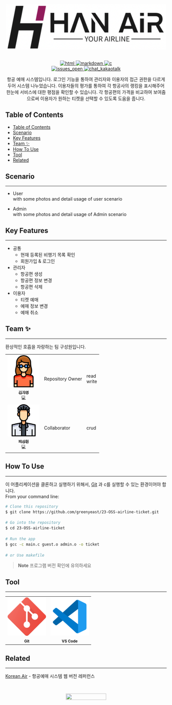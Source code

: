 
<br />
<div style="text-align : center;">
    <img src="./img/logo2_airHan.png" width="500">
</div>
<br />

<p align="center">
    <a href="https://developer.mozilla.org/en-US/docs/Web/HTML" target="_blank">
        <img src="https://img.shields.io/badge/-html-lightgray?style=flat&logo=html5&logoColor=#F26704" alt="html"/>
    </a>
    <a href="https://www.markdownguide.org/basic-syntax/" target="_blank">
        <img src="https://img.shields.io/badge/-markdown-lightgray?style=flat&logo=markdown&logoColor=black" alt="markdown"/>
    </a>
    <a href="https://devdocs.io/c/" target="_blank">
        <img src="https://img.shields.io/badge/-language-lightgray?style=flat&logo=c&logoColor=02417c" alt="c"/>
    </a> 
    <br />
    <a href="https://github.com/greenyeast/23-OSS-airline-ticket/issues" target="_blank">
        <img src="https://img.shields.io/badge/issues-2%20open-blue" alt="issues_open">
    </a>
    <a href="https://www.kakaocorp.com/page/service/service/KakaoTalk" target="_blank">
        <img src="https://img.shields.io/badge/chat-Kakaotalk-blue" alt="chat_kakaotalk">
    </a>
</p>
<p align="center">
항공 예매 시스템입니다. 로그인 기능을 통하여 관리자와 이용자의 접근 권한을 다르게 두어 시스템 나누었습니다. 
이용자들의 평가를 통하여 각 항공사의 랭킹을 표시해주어 한눈에 서비스에 대한 평점을 확인할 수 있습니다.
각 항공편의 가격을 비교하여 보여줌으로써 이용자가 원하는 티켓을 선택할 수 있도록 도움을 줍니다.
</p>


## Table of Contents
- [Table of Contents](#table-of-contents)
- [Scenario](#scenario)
- [Key Features](#key-features)
- [Team ✨](#team-)
- [How To Use](#how-to-use)
- [Tool](#tool)
- [Related](#related)



## Scenario
-------------
- User <br/>
with some photos and detail usage of user scenario

- Admin <br />
with some photos and detail usage of Admin scenario


## Key Features
----------------
* 공통
  - 현재 등록된 비행기 목록 확인
  - 회원가입 & 로그인
* 관리자
  - 항공편 생성
  - 항공편 정보 변경
  - 항공편 삭제
* 이용자
  - 티켓 예매
  - 예매 정보 변경
  - 예매 취소
<!--   - 이용했던 항공사 평점 부여
  - 목적지 검색시 가격 비교 목록
  - 항공사 랭킹 별 목록 확인 -->


## Team ✨
-----------
환상적인 호흡을 자랑하는 팀 구성원입니다.

<table>
    <tr>
        <td align="center">
        <a href="https://github.com/greenyeast"><img src="./img/avatar_woman.png" width="100px;" alt="Donavon West"/><br /><sub><b>김가영</b></sub></a><br />💻
        <td>Repository Owner</td>
        <td>read<br/>write</td>
        </td>
    </tr>
    <tr>
    <td align="center">
    <a href="https://github.com/oldprize47"><img src="./img/avatar_man.png" width="100px;" alt="man_profile"/><br /><sub><b>박상헌</b></sub></a><br />💻
    <td>Collaborator</td>
    <td>crud</td>
    </td>
    </tr>
</table>


## How To Use
--------------
이 어플리케이션을 클론하고 실행하기 위해서, [Git](https://git-scm.com) 과 c를 실행할 수 있는 환경이어야 합니다.<br />
From your command line:

```bash
# Clone this repository
$ git clone https://github.com/greenyeast/23-OSS-airline-ticket.git

# Go into the repository
$ cd 23-OSS-airline-ticket

# Run the app
$ gcc -c main.c guest.o admin.o -o ticket

# or Use makefile
```

> **Note**
> 프로그램 버전 확인에 유의하세요


## Tool
---------
<table>
    <tr>
        <td align="center">
        <img src="./img/tool_git.png" width="120px;" alt="Donavon West"/><br /><sub><b>Git</b></sub><br />
        </td>
        <td align="center">
        <img src="./img/tool_vscode.png" width="120px;" alt="Donavon West"/><br /><sub><b>VS Code</b></sub><br />
        </td>
    </tr>
</table>


## Related 
-----------
[Korean Air](https://www.koreanair.com/booking/search?hl=ko) - 항공예매 시스템 웹 버전 레퍼런스

<br />
<p align="center"><img src="https://user-images.githubusercontent.com/126942021/236680278-1983277e-69e6-495e-abca-171ea1c8a0bf.jpg" width="50%" height="50%"></p>
